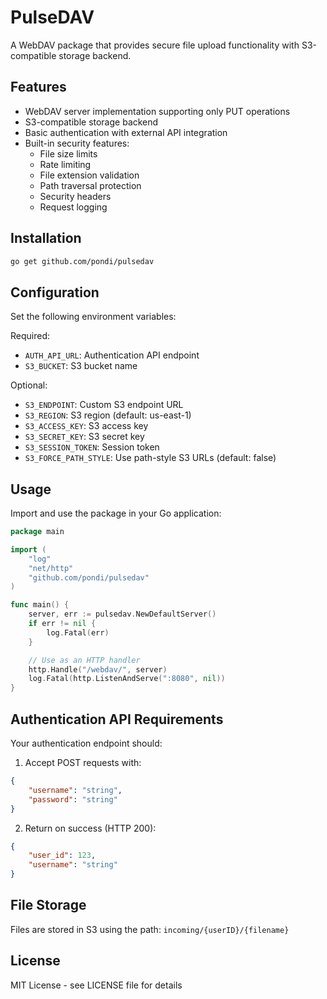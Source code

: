 # PulseDAV

A WebDAV package that provides secure file upload functionality with S3-compatible storage backend.

## Features

- WebDAV server implementation supporting only PUT operations
- S3-compatible storage backend
- Basic authentication with external API integration
- Built-in security features:
  - File size limits
  - Rate limiting
  - File extension validation
  - Path traversal protection
  - Security headers
  - Request logging

## Installation

```bash
go get github.com/pondi/pulsedav
```

## Configuration

Set the following environment variables:

Required:
- `AUTH_API_URL`: Authentication API endpoint
- `S3_BUCKET`: S3 bucket name

Optional:
- `S3_ENDPOINT`: Custom S3 endpoint URL
- `S3_REGION`: S3 region (default: us-east-1)
- `S3_ACCESS_KEY`: S3 access key
- `S3_SECRET_KEY`: S3 secret key
- `S3_SESSION_TOKEN`: Session token
- `S3_FORCE_PATH_STYLE`: Use path-style S3 URLs (default: false)

## Usage

Import and use the package in your Go application:

```go
package main

import (
    "log"
    "net/http"
    "github.com/pondi/pulsedav"
)

func main() {
    server, err := pulsedav.NewDefaultServer()
    if err != nil {
        log.Fatal(err)
    }

    // Use as an HTTP handler
    http.Handle("/webdav/", server)
    log.Fatal(http.ListenAndServe(":8080", nil))
}
```

## Authentication API Requirements

Your authentication endpoint should:

1. Accept POST requests with:
```json
{
    "username": "string",
    "password": "string"
}
```

2. Return on success (HTTP 200):
```json
{
    "user_id": 123,
    "username": "string"
}
```

## File Storage

Files are stored in S3 using the path: `incoming/{userID}/{filename}`

## License

MIT License - see LICENSE file for details 